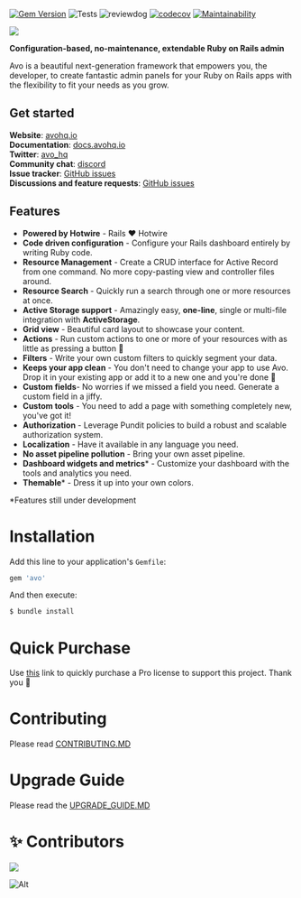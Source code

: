 [![Gem Version](https://badge.fury.io/rb/avo.svg)](https://badge.fury.io/rb/avo)
![Tests](https://github.com/avo-hq/avo/workflows/Tests/badge.svg)
![reviewdog](https://github.com/avo-hq/avo/workflows/reviewdog/badge.svg)
[![codecov](https://codecov.io/gh/avo-hq/avo/branch/master/graph/badge.svg?token=Q2LMFE4989)](https://codecov.io/gh/avo-hq/avo)
[![Maintainability](https://api.codeclimate.com/v1/badges/676a0afa2cc79f03aa29/maintainability)](https://codeclimate.com/github/avo-hq/avo/maintainability)

![](https://avohq.io/img/logo-full-stroke-tiny-2x.png)

**Configuration-based, no-maintenance, extendable Ruby on Rails admin**

Avo is a beautiful next-generation framework that empowers you, the developer, to create fantastic admin panels for your Ruby on Rails apps with the flexibility to fit your needs as you grow.

## Get started

**Website**: [avohq.io](https://avohq.io)\
**Documentation**: [docs.avohq.io](https://docs.avohq.io)\
**Twitter**: [avo_hq](https://twitter.com/avo_hq)\
**Community chat**: [discord](https://discord.gg/pkTF6y8)\
**Issue tracker**: [GitHub issues](http://github.com/avo-hq/avo/issues)\
**Discussions and feature requests**: [GitHub issues](http://github.com/avo-hq/avo/discussions)

## Features

  - **Powered by Hotwire** - Rails ❤️  Hotwire
  - **Code driven configuration** - Configure your Rails dashboard entirely by writing Ruby code.
  - **Resource Management** - Create a CRUD interface for Active Record from one command. No more copy-pasting view and controller files around.
  - **Resource Search** - Quickly run a search through one or more resources at once.
  - **Active Storage support** - Amazingly easy, **one-line**, single or multi-file integration with **ActiveStorage**.
  - **Grid view** - Beautiful card layout to showcase your content.
  - **Actions** - Run custom actions to one or more of your resources with as little as pressing a button 💪
  - **Filters** - Write your own custom filters to quickly segment your data.
  - **Keeps your app clean** - You don't need to change your app to use Avo. Drop it in your existing app or add it to a new one and you're done 🙌
  - **Custom fields**- No worries if we missed a field you need. Generate a custom field in a jiffy.
  - **Custom tools** - You need to add a page with something completely new, you've got it!
  - **Authorization** - Leverage Pundit policies to build a robust and scalable authorization system.
  - **Localization** - Have it available in any language you need.
  - **No asset pipeline pollution** - Bring your own asset pipeline.
  - **Dashboard widgets and metrics*** - Customize your dashboard with the tools and analytics you need.
  - **Themable*** - Dress it up into your own colors.

*Features still under development

# Installation
Add this line to your application's `Gemfile`:

```ruby
gem 'avo'
```

And then execute:
```bash
$ bundle install
```

# Quick Purchase

Use [this](https://avohq.io/purchase/pro) link to quickly purchase a Pro license to support this project. Thank you 🙏

# Contributing

Please read [CONTRIBUTING.MD](./CONTRIBUTING.MD)

# Upgrade Guide

Please read the [UPGRADE_GUIDE.MD](https://docs.avohq.io/1.0/upgrade.html)

# ✨ Contributors

<a href="https://github.com/avo-hq/avo/graphs/contributors">
  <img src="https://contrib.rocks/image?repo=avo-hq/avo" />
</a>
<!--  https://contrib.rocks -->


![Alt](https://repobeats.axiom.co/api/embed/1481a6a259064f02a7936470d12a50802a9c98a4.svg "Repobeats analytics image")

